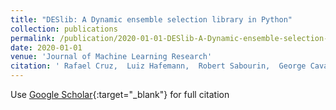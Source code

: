 ```yaml
---
title: "DESlib: A Dynamic ensemble selection library in Python"
collection: publications
permalink: /publication/2020-01-01-DESlib-A-Dynamic-ensemble-selection-library-in-Python
date: 2020-01-01
venue: 'Journal of Machine Learning Research'
citation: ' Rafael Cruz,  Luiz Hafemann,  Robert Sabourin,  George Cavalcanti, &quot;DESlib: A Dynamic ensemble selection library in Python.&quot; Journal of Machine Learning Research, 2020.'
---
```

Use [Google Scholar](https://scholar.google.com/scholar?q=DESlib:+A+Dynamic+ensemble+selection+library+in+Python){:target="_blank"} for full citation
